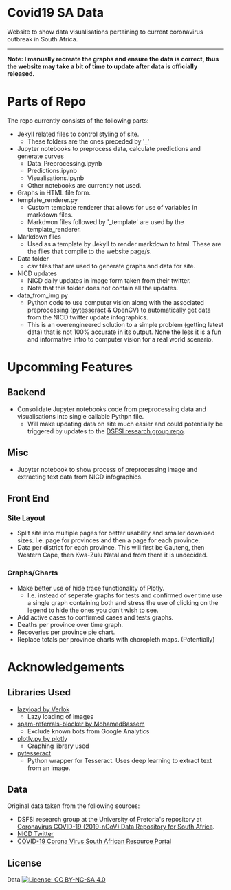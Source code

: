 # Covid19 SA Data
Website to show data visualisations pertaining to current coronavirus outbreak in South Africa.
___

**Note: I manually recreate the graphs and ensure the data is correct, thus the website may take a bit of time to update after data is officially released.**

# Parts of Repo
The repo currently consists of the following parts:
  - Jekyll related files to control styling of site.
    - These folders are the ones preceded by '_'
  - Jupyter notebooks to preprocess data, calculate predictions and generate curves
    - Data_Preprocessing.ipynb
    - Predictions.ipynb
    - Visualisations.ipynb
    - Other notebooks are currently not used.
  - Graphs in HTML file form.
  - template_renderer.py
    - Custom template renderer that allows for use of variables in markdown files.
    - Markdwon files followed by '_template' are used by the template_renderer.
  - Markdown files
    - Used as a template by Jekyll to render markdown to html. These are the files that compile to the website page/s.
  - Data folder
    - csv files that are used to generate graphs and data for site.
  - NICD updates
    - NICD daily updates in image form taken from their twitter.
    - Note that this folder does not contain all the updates.
  - data_from_img.py
    - Python code to use computer vision along with the associated preprocessing ([pytesseract](https://github.com/madmaze/pytesseract) & OpenCV) to automatically get data from the NICD twitter update infographics.
    - This is an overengineered solution to a simple problem (getting latest data) that is not 100% accurate in its output. None the less it is a fun and informative intro to computer vision for a real world scenario.
    
# Upcomming Features
## Backend
  - Consolidate Jupyter notebooks code from preprocessing data and visualisations into single callable Pythpn file.
    - Will make updating data on site much easier and could potentially be triggered by updates to the [DSFSI research group repo](https://github.com/dsfsi/covid19za).

## Misc
  - Jupyter notebook to show process of preprocessing image and extracting text data from NICD infographics.
    
## Front End 
### Site Layout
- Split site into multiple pages for better usability and smaller download sizes. I.e. page for provinces and then a page for each province.
- Data per district for each province. This will first be Gauteng, then Western Cape, then Kwa-Zulu Natal and from there it is undecided.
### Graphs/Charts
- Make better use of hide trace functionality of Plotly.
  - I.e. instead of seperate graphs for tests and confirmed over time use a single graph containing both and stress the use of clicking on the legend to hide the ones you don't wish to see. 
- Add active cases to confirmed cases and tests graphs.
- Deaths per province over time graph.
- Recoveries per province pie chart.
- Replace totals per province charts with choropleth maps. (Potentially)

# Acknowledgements
## Libraries Used
 - [lazyload by Verlok](https://github.com/verlok/lazyload)
    - Lazy loading of images
 - [spam-referrals-blocker by MohamedBassem](https://github.com/MohamedBassem/spam-referrals-blocker)
    - Exclude known bots from Google Analytics
 - [plotly.py by plotly](https://github.com/plotly/plotly.py)
    - Graphing library used
 - [pytesseract](https://github.com/madmaze/pytesseract)
    - Python wrapper for Tesseract. Uses deep learning to extract text from an image.
## Data
Original data taken from the following sources:
 - DSFSI research group at the University of Pretoria's repository at [Coronavirus COVID-19 (2019-nCoV) Data Repository for South Africa](https://github.com/dsfsi/covid19za).
 - [NICD Twitter](https://twitter.com/nicd_sa)
 - [COVID-19 Corona Virus South African Resource Portal](https://sacoronavirus.co.za/)


## License
Data [![License: CC BY-NC-SA 4.0](https://img.shields.io/badge/License-CC%20BY--NC--SA%204.0-lightgrey.svg)](https://creativecommons.org/licenses/by-nc-sa/4.0/)
